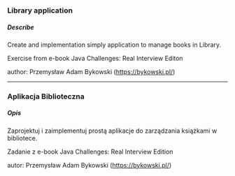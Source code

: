 ### Library application 


##### Describe
Create and implementation simply application to manage books in Library.




Exercise from e-book Java Challenges: Real Interview Editon 

author: Przemysław Adam Bykowski
(https://bykowski.pl/)

-------------------------------------------------------------------------------
### Aplikacja Biblioteczna




##### Opis
Zaprojektuj i zaimplementuj prostą aplikacje do zarządzania książkami w bibliotece.



Zadanie z e-book Java Challenges: Real Interview Edition

autor: Przemysław Adam Bykowski
(https://bykowski.pl/)
